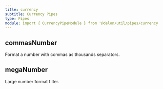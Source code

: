 ```yaml
---
title: currency
subtitle: Currency Pipes
type: Pipes
module: import { CurrencyPipeModule } from '@delon/util/pipes/currency';
---
```


## commasNumber

Format a number with commas as thousands separators.

[comment]: <demo(currency-commas)>

## megaNumber

Large number format filter.

[comment]: <demo(currency-mega)>
